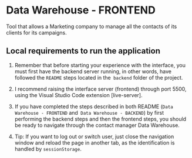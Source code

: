 # Data Warehouse - FRONTEND
Tool that allows a Marketing company to manage all the contacts of its clients for its campaigns.

## Local requirements to run the application
1. Remember that before starting your experience with the interface, you must first have the backend server running, in other words, have followed the `README` steps located in the` backend` folder of the project.

2. I recommend raising the interface server (frontend) through port 5500, using the Visual Studio Code extension [live-server].

3. If you have completed the steps described in both README (`Data Warehouse - FRONTEND` and` Data Warehouse - BACKEND`) by first performing the backend steps and then the frontend steps, you should be ready to navigate through the contact manager Data Warehouse.

4. Tip: If you want to log out or switch user, just close the navigation window and reload the page in another tab, as the identification is handled by `sessionStorage`.